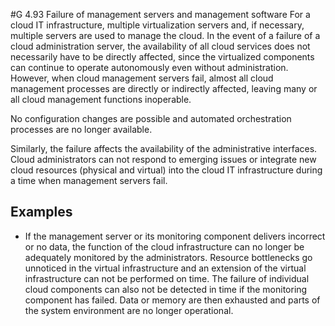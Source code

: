#G 4.93 Failure of management servers and management software
For a cloud IT infrastructure, multiple virtualization servers and, if necessary, multiple servers are used to manage the cloud. In the event of a failure of a cloud administration server, the availability of all cloud services does not necessarily have to be directly affected, since the virtualized components can continue to operate autonomously even without administration. However, when cloud management servers fail, almost all cloud management processes are directly or indirectly affected, leaving many or all cloud management functions inoperable.

No configuration changes are possible and automated orchestration processes are no longer available.

Similarly, the failure affects the availability of the administrative interfaces. Cloud administrators can not respond to emerging issues or integrate new cloud resources (physical and virtual) into the cloud IT infrastructure during a time when management servers fail.



## Examples 
* If the management server or its monitoring component delivers incorrect or no data, the function of the cloud infrastructure can no longer be adequately monitored by the administrators. Resource bottlenecks go unnoticed in the virtual infrastructure and an extension of the virtual infrastructure can not be performed on time. The failure of individual cloud components can also not be detected in time if the monitoring component has failed. Data or memory are then exhausted and parts of the system environment are no longer operational.




